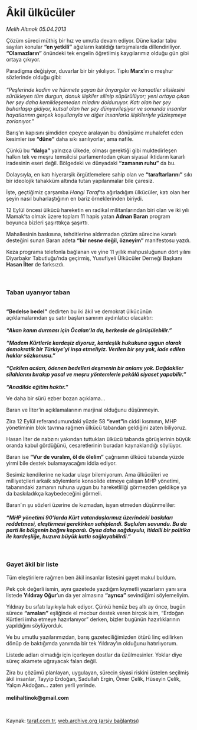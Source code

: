 # Âkil ülkücüler

*Melih Altınok 05.04.2013*

<div class="yazi"><p>Çözüm süreci müthiş bir hız ve umutla devam ediyor. Düne kadar tabu sayılan konular <b>“en yetkili”</b> ağızların katıldığı tartışmalarda dillendiriliyor. <b>“Olamazların”</b> önündeki tek engelin öğretilmiş kaygılarımız olduğu gün gibi ortaya çıkıyor.</p>
<p>Paradigma değişiyor, duvarlar bir bir yıkılıyor. Tıpkı <b>Marx</b>’ın o meşhur sözlerinde olduğu gibi:<br/><br/><i>“Peşlerinde kadim ve hürmete şayan bir önyargılar ve kanaatler silsilesini sürükleyen tüm durgun, donuk ilişkiler silinip süpürülüyor; yeni ortaya çıkan her şey daha kemikleşemeden miadını dolduruyor. Katı olan her şey buharlaşıp gidiyor, kutsal olan her şey dünyevileşiyor ve sonunda insanlar hayatlarının gerçek koşullarıyla ve diğer insanlarla ilişkileriyle yüzleşmeye zorlanıyor.”</i></p>
<p>Barış’ın kapısını şimdiden epeyce aralayan bu dönüşüme muhalefet eden kesimler ise <b>“düne”</b> daha sıkı sarılıyorlar, ama nafile. </p>
<p>Çünkü bu <b>“dalga”</b> yalnızca ülkede, olması gerektiği gibi muktedirleşen halkın tek ve meşru temsilcisi parlamentodan çıkan siyasal iktidarın kararlı iradesinin eseri değil. Bölgedeki ve dünyadaki <b>“zamanın ruhu”</b> da bu.</p>
<p>Dolaysıyla, en katı hiyerarşik örgütlemelere sahip olan ve <b>“taraftarlarını”</b> sıkı bir ideolojik tahakküm altında tutan yapılanmalar bile çaresiz.</p>
<p>İşte, geçtiğimiz çarşamba <i>Hangi Taraf</i>’ta ağırladığım ülkücüler, katı olan her şeyin nasıl buharlaştığının en bariz örneklerinden biriydi.</p>
<p>12 Eylül öncesi ülkücü hareketin en radikal militanlarından biri olan ve iki yılı Mamak’ta olmak üzere toplam 11 hapis yatan <b>Adnan Baran</b> program boyunca bizleri şaşırttıkça şaşırttı.</p>
<p>Mahallesinin baskısına, tehditlerine aldırmadan çözüm sürecine kararlı desteğini sunan Baran adeta <b>“bir nesne değil, özneyim”</b> manifestosu yazdı.</p>
<p>Keza programa telefonla bağlanan ve yine 11 yıllık mahpusluğunun dört yılını Diyarbakır Tabutluğu’nda geçirmiş, Yusufiyeli Ülkücüler Derneği Başkanı <b>Hasan İlter</b> de farksızdı.<br/><br/><br/></p>
<h3>Taban uyanıyor taban</h3>
<p><b><br/>“Bedelse bedel”</b> dedirten bu iki âkil ve demokrat ülkücünün açıklamalarından şu satır başları sanırım aydınlatıcı olacaktır:<br/><br/><b><i>“Akan kanın durması için Öcalan’la da, herkesle de görüşülebilir.”<br/><br/></i></b><b><i>“Madem Kürtlerle kardeşiz diyoruz, kardeşlik hukukuna uygun olarak demokratik bir Türkiye’yi inşa etmeliyiz. Verilen bir şey yok, iade edilen haklar sözkonusu.”<br/><br/></i></b><b><i>“Çekilen acıları, ödenen bedelleri deşmenin bir anlamı yok. Dağdakiler silahlarını bırakıp yasal ve meşru yöntemlerle pekâlâ siyaset yapabilir.”<br/><br/></i></b><b><i>“Anadilde eğitim haktır.”</i></b></p>
<p>Ve daha bir sürü ezber bozan açıklama...</p>
<p>Baran ve İlter’in açıklamalarının marjinal olduğunu düşünmeyin.</p>
<p>Zira 12 Eylül referandumundaki yüzde 58 <b>“evet”</b>in ciddi kısmının, MHP yönetiminin blok tavrına rağmen ülkücü tabandan geldiğini zaten biliyoruz.</p>
<p>Hasan İlter de nabzını yakından tuttukları ülkücü tabanda görüşlerinin büyük oranda kabul gördüğünü, cesaretlerinin buradan kaynaklandığı söylüyor.</p>
<p>Baran ise <b>“Vur de vuralım, öl de ölelim”</b> çağrısının ülkücü tabanda yüzde yirmi bile destek bulamayacağını iddia ediyor.</p>
<p>Sesimiz kendilerine ne kadar ulaşır bilemiyorum. Ama ülkücüleri ve milliyetçileri arkaik söylemlerle konsolide etmeye çalışan MHP yönetimi, tabanındaki zamanın ruhuna uygun bu hareketliliği görmezden geldikçe ya da baskıladıkça kaybedeceğini görmeli.</p>
<p>Baran’ın şu sözleri üzerine de kızmadan, isyan etmeden düşünmeliler:<br/><br/><b><i>“MHP yönetimi 90’larda Kürt vatandaşlarımız üzerindeki baskıları reddetmesi, eleştirmesi gerekirken sahiplendi. Suçluları savundu. Bu da parti ile bölgenin bağını kopardı. Oysa daha sağduyulu, itidalli bir politika ile kardeşliğe, huzura büyük katkı sağlayabilirdi.”<br/><br/><br/></i></b></p>
<h3>Gayet âkil bir liste</h3>
<p>Tüm eleştirilere rağmen ben âkil insanlar listesini gayet makul buldum.</p>
<p>Pek çok değerli ismin, aynı gazetede yazdığım kıymetli yazarların yanı sıra listede <b>Yıldıray Oğur</b>’un da yer almasına <b>“ayrıca”</b> sevindiğimi söylemeliyim. </p>
<p>Yıldıray bu sıfatı layıkıyla hak ediyor. Çünkü henüz beş altı ay önce, bugün sürece <b>“amaları”</b> eşliğinde el mecbur destek veren birçok isim, “Erdoğan Kürtleri imha etmeye hazırlanıyor” derken, bizler bugünün hazırlıklarının yapıldığını söylüyorduk. </p>
<p>Ve bu umutlu yazılarımızdan, barış gazeteciliğimizden ötürü linç edilirken dönüp de baktığımda yanımda bir tek Yıldıray’ın olduğunu hatırlıyorum.</p>
<p>Listede adları olmadığı için içerleyen dostlar da üzülmesinler. Yoklar diye süreç akamete uğrayacak falan değil. </p>
<p>Zira bu çözümü planlayan, uygulayan, sürecin siyasi riskini üstelen seçilmiş âkil insanlar, Tayyip Erdoğan, Sadullah Ergin, Ömer Çelik, Hüseyin Çelik, Yalçın Akdoğan... zaten yerli yerinde.<br/><br/><b>melihaltinok@gmail.com</b></p>
<p> </p>
</div>

Kaynak: [taraf.com.tr](http://www.taraf.com.tr/melih-altinok/makale-akil-ulkuculer.htm), [web.archive.org (arşiv bağlantısı)](http://web.archive.org/web/20131226072832/http://www.taraf.com.tr/melih-altinok/makale-akil-ulkuculer.htm)
